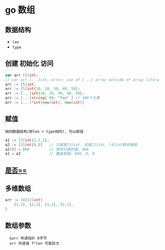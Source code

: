 # go 数组

## 数据结构

- `len`
- `type`

## 创建 初始化 访问

```go
var arr [5]int;
// var arr [...]int; error: use of [...] array outside of array literal
arr := [5]int;
arr := [5]int{10, 20, 30, 40, 50};
arr := [...]int{10, 20, 30, 40, 50};
arr := [...]string{ 99: "foo" } // 100个元素
arr := [...]*int{new(int), new(int)}
```

## 赋值

    相同数据结构(即len + type相同), 可以赋值

```go
a1 := [3]int{1,2,3};
a2 := [3]int{8,9}   // 只能是[3]int, 如是[2]int, [4]int都会报错
a2[0] = 888         // 修改元素的值; 888
a1 = a2             // 覆盖赋值; 888, 9, 0
```

## [是否==](go-type-compare.md#array)

## 多维数组

```go
arr := [4][2]int{
    {1,2}, {2,2}, {1,1}, {2,1},
}
```

## 数组参数

      &arr 传递指针 8字节
      arr 传递值 T*len 可能巨大

